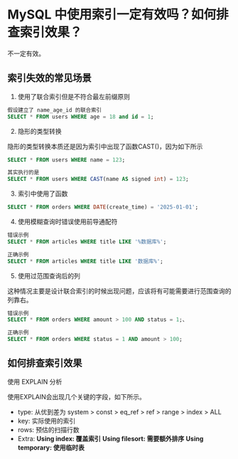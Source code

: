 # MySQL 中使用索引一定有效吗？如何排查索引效果？

不一定有效。

## 索引失效的常见场景

1. 使用了联合索引但是不符合最左前缀原则

```sql
假设建立了 name_age_id 的联合索引
SELECT * FROM users WHERE age = 18 and id = 1;
```

2. 隐形的类型转换

隐形的类型转换本质还是因为索引中出现了函数CAST()，因为如下所示

```sql
SELECT * FROM users WHERE name = 123;

其实执行的是
SELECT * FROM users WHERE CAST(name AS signed int) = 123;

```

3. 索引中使用了函数

```sql
SELECT * FROM orders WHERE DATE(create_time) = '2025-01-01';
```

4. 使用模糊查询时错误使用前导通配符

```sql
错误示例
SELECT * FROM articles WHERE title LIKE '%数据库%';

正确示例
SELECT * FROM articles WHERE title LIKE '数据库%';
```

5. 使用过范围查询后的列

这种情况主要是设计联合索引的时候出现问题，应该将有可能需要进行范围查询的列靠右。

```sql
错误示例
SELECT * FROM orders WHERE amount > 100 AND status = 1;、

正确示例
SELECT * FROM orders WHERE status = 1 AND amount > 100;
```

## 如何排查索引效果

使用 EXPLAIN 分析

使用EXPLAIN会出现几个关键的字段，如下所示。

* type: 从优到差为 system > const > eq_ref > ref > range > index > ALL
* key: 实际使用的索引
* rows: 预估的扫描行数
* Extra: **Using index: 覆盖索引** **Using filesort: 需要额外排序** **Using temporary: 使用临时表**

